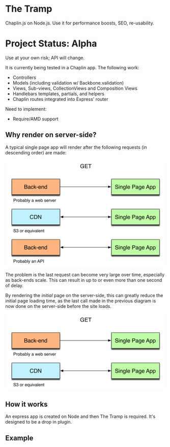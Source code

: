 The Tramp
=========

Chaplin.js on Node.js. Use it for performance boosts, SEO, re-usability.

# Project Status: Alpha
Use at your own risk; API will change.

It is currently being tested in a Chaplin app. The following work:

- Controllers
- Models (including validation w/ Backbone.validation)
- Views, Sub-views, CollectionViews and Composition Views
- Handlebars templates, partials, and helpers
- Chaplin routes integrated into Express' router

Need to implement:

- Require/AMD support

## Why render on server-side?

A typical single page app will render after the following requests (in descending order) are made:

![requests](https://github.com/chrisabrams/the-tramp/raw/master/images/bon_requests.jpg)

The problem is the last request can become very large over time, especially as back-ends scale. This can result in up to or even more than one second of delay.

By rendering the *initial* page on the server-side, this can greatly reduce the initial page loading time, as the last call made in the previous diagram is now done on the server-side before the site loads.

![fewer requests](https://github.com/chrisabrams/the-tramp/raw/master/images/bon_fewer_requests.jpg)

## How it works

An express app is created on Node and then The Tramp is required. It's designed to be a drop in plugin.

## Example
